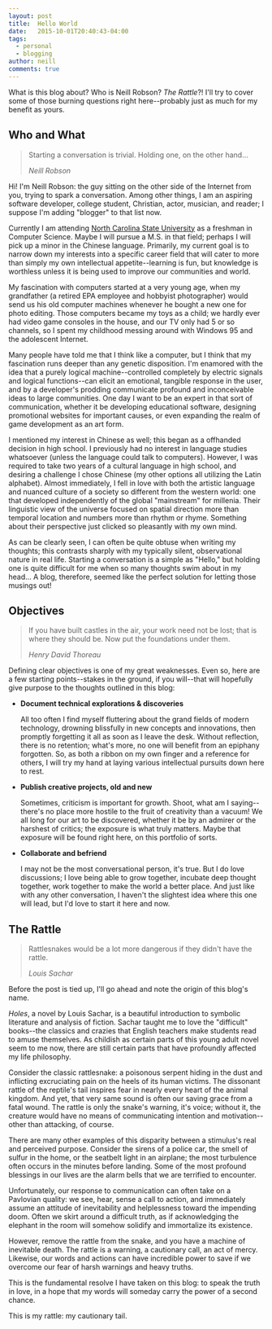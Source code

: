 ```yaml
---
layout: post
title:  Hello World
date:   2015-10-01T20:40:43-04:00
tags:
  - personal
  - blogging
author: neill
comments: true
---
```

What is this blog about? Who is Neill Robson? *The Rattle*?! I'll try to cover some of those burning questions right here--probably just as much for my benefit as yours.

<!--more-->

## Who and What

> Starting a conversation is trivial. Holding one, on the other hand...
>
> <cite>Neill Robson</cite>

Hi! I'm Neill Robson: the guy sitting on the other side of the Internet from you, trying to spark a conversation. Among other things, I am an aspiring software developer, college student, Christian, actor, musician, and reader; I suppose I'm adding "blogger" to that list now.

Currently I am attending [North Carolina State University](http://ncsu.edu) as a freshman in Computer Science. Maybe I will pursue a M.S. in that field; perhaps I will pick up a minor in the Chinese language. Primarily, my current goal is to narrow down my interests into a specific career field that will cater to more than simply my own intellectual appetite--learning is fun, but knowledge is worthless unless it is being used to improve our communities and world.

My fascination with computers started at a very young age, when my grandfather (a retired EPA employee and hobbyist photographer) would send us his old computer machines whenever he bought a new one for photo editing. Those computers became my toys as a child; we hardly ever had video game consoles in the house, and our TV only had 5 or so channels, so I spent my childhood messing around with Windows 95 and the adolescent Internet.

Many people have told me that I think like a computer, but I think that my fascination runs deeper than any genetic disposition. I'm enamored with the idea that a purely logical machine--controlled completely by electric signals and logical functions--can elicit an emotional, tangible response in the user, and by a developer's prodding communicate profound and inconceivable ideas to large communities. One day I want to be an expert in that sort of communication, whether it be developing educational software, designing promotional websites for important causes, or even expanding the realm of game development as an art form.

I mentioned my interest in Chinese as well; this began as a offhanded decision in high school. I previously had no interest in language studies whatsoever (unless the language could talk to computers). However, I was required to take two years of a cultural language in high school, and desiring a challenge I chose Chinese (my other options all utilizing the Latin alphabet). Almost immediately, I fell in love with both the artistic language and nuanced culture of a society so different from the western world: one that developed independently of the global "mainstream" for millenia. Their linguistic view of the universe focused on spatial direction more than temporal location and numbers more than rhythm or rhyme. Something about their perspective just clicked so pleasantly with my own mind.

As can be clearly seen, I can often be quite obtuse when writing my thoughts; this contrasts sharply with my typically silent, observational nature in real life. Starting a conversation is a simple as "Hello," but holding one is quite difficult for me when so many thoughts swim about in my head&hellip; A blog, therefore, seemed like the perfect solution for letting those musings out!

## Objectives

> If you have built castles in the air, your work need not be lost; that is where they should be. Now put the foundations under them.
>
> <cite>Henry David Thoreau</cite>

Defining clear objectives is one of my great weaknesses. Even so, here are a few starting points--stakes in the ground, if you will--that will hopefully give purpose to the thoughts outlined in this blog:

 - **Document technical explorations & discoveries**

   All too often I find myself fluttering about the grand fields of modern technology, drowning blissfully in new concepts and innovations, then promptly forgetting it all as soon as I leave the desk. Without reflection, there is no retention; what's more, no one will benefit from an epiphany forgotten. So, as both a ribbon on my own finger and a reference for others, I will try my hand at laying various intellectual pursuits down here to rest.

 - **Publish creative projects, old and new**

   Sometimes, criticism is important for growth. Shoot, what am I saying--there's no place more hostile to the fruit of creativity than a vacuum! We all long for our art to be discovered, whether it be by an admirer or the harshest of critics; the exposure is what truly matters. Maybe that exposure will be found right here, on this portfolio of sorts.

 - **Collaborate and befriend**

   I may not be the most conversational person, it's true. But I do love discussions; I love being able to grow together, incubate deep thought together, work together to make the world a better place. And just like with any other conversation, I haven't the slightest idea where this one will lead, but I'd love to start it here and now.

## The Rattle

> Rattlesnakes would be a lot more dangerous if they didn't have the rattle.
>
> <cite>Louis Sachar</cite>

Before the post is tied up, I'll go ahead and note the origin of this blog's name.

*Holes*, a novel by Louis Sachar, is a beautiful introduction to symbolic literature and analysis of fiction. Sachar taught me to love the "difficult" books--the classics and crazies that English teachers make students read to amuse themselves. As childish as certain parts of this young adult novel seem to me now, there are still certain parts that have profoundly affected my life philosophy.

Consider the classic rattlesnake: a poisonous serpent hiding in the dust and inflicting excruciating pain on the heels of its human victims. The dissonant rattle of the reptile's tail inspires fear in nearly every heart of the animal kingdom. And yet, that very same sound is often our saving grace from a fatal wound. The rattle is only the snake's warning, it's voice; without it, the creature would have no means of communicating intention and motivation--other than attacking, of course.

There are many other examples of this disparity between a stimulus's real and perceived purpose. Consider the sirens of a police car, the smell of sulfur in the home, or the seatbelt light in an airplane; the most turbulence often occurs in the minutes before landing. Some of the most profound blessings in our lives are the alarm bells that we are terrified to encounter.

Unfortunately, our response to communication can often take on a Pavlovian quality: we see, hear, sense a call to action, and immediately assume an attitude of inevitability and helplessness toward the impending doom. Often we skirt around a difficult truth, as if acknowledging the elephant in the room will somehow solidify and immortalize its existence.

However, remove the rattle from the snake, and you have a machine of inevitable death. The rattle is a warning, a cautionary call, an act of mercy. Likewise, our words and actions can have incredible power to save if we overcome our fear of harsh warnings and heavy truths.

This is the fundamental resolve I have taken on this blog: to speak the truth in love, in a hope that my words will someday carry the power of a second chance.

This is my rattle: my cautionary tail.
